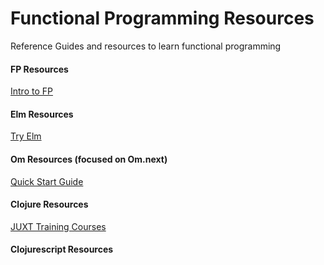 # Functional Programming Resources
Reference Guides and resources to learn functional programming


#### FP Resources
 [Intro to FP](https://www.hackerrank.com/challenges/fp-solve-me-first)


#### Elm Resources
 [Try Elm](http://elm-lang.org/try)


#### Om Resources (focused on Om.next)
 [Quick Start Guide](https://github.com/omcljs/om/wiki/Quick-Start-(om.next))

#### Clojure Resources
 [JUXT Training Courses](https://juxt.pro/training.html)

#### Clojurescript Resources
